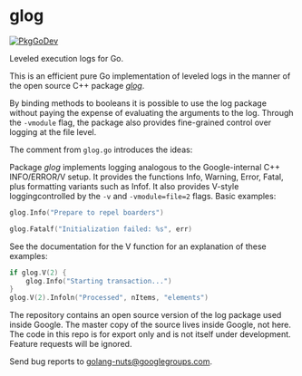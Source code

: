 # glog

[![PkgGoDev](https://pkg.go.dev/badge/github.com/golang/glog)](https://pkg.go.dev/github.com/golang/glog)

Leveled execution logs for Go.

This is an efficient pure Go implementation of leveled logs in the manner of the
open source C++ package [*glog*](https://github.com/google/glog).

By binding methods to booleans it is possible to use the log package without
paying the expense of evaluating the arguments to the log. Through the
`-vmodule` flag, the package also provides fine-grained control over logging at
the file level.

The comment from `glog.go` introduces the ideas:

Package *glog* implements logging analogous to the Google-internal C++
INFO/ERROR/V setup. It provides the functions Info, Warning, Error, Fatal, plus
formatting variants such as Infof. It also provides V-style loggingcontrolled by
the `-v` and `-vmodule=file=2` flags. Basic examples:

```go
glog.Info("Prepare to repel boarders")

glog.Fatalf("Initialization failed: %s", err)
```

See the documentation for the V function for an explanation of these examples:

```go
if glog.V(2) {
	glog.Info("Starting transaction...")
}
glog.V(2).Infoln("Processed", nItems, "elements")
```

The repository contains an open source version of the log package used inside
Google. The master copy of the source lives inside Google, not here. The code in
this repo is for export only and is not itself under development. Feature
requests will be ignored.

Send bug reports to golang-nuts@googlegroups.com.

